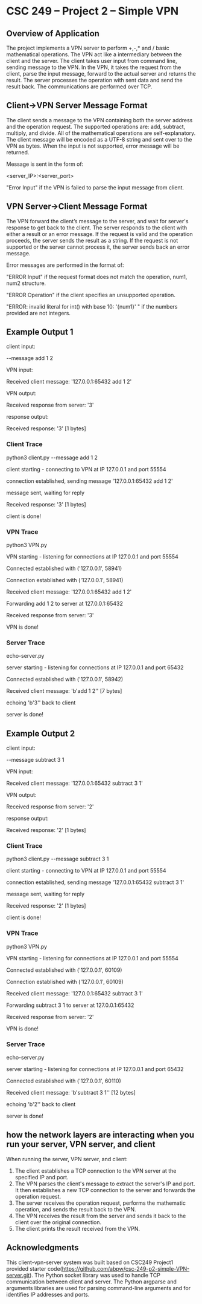 # CSC 249 – Project 2 – Simple VPN

## Overview of Application
The project implements a VPN server to perform +,-,* and / basic mathematical operations. The VPN act like a intermediary between the client and the server. The client takes user input from command line, sending message to the VPN. In the VPN, it takes the request from the client, parse the input message, forward to the actual server and returns the result. The server processes the operation with sent data and send the result back. The communications are performed over TCP.

## Client->VPN Server Message Format
The client sends a message to the VPN containing both the server address and the operation request. The supported operations are: add, subtract, multiply, and divide. All of the mathematical operations are self-explanatory. The client message will be encoded as a UTF-8 string and sent over to the VPN as bytes. When the input is not supported, error message will be returned.

Message is sent in the form of:

<server_IP>:<server_port> <operation> <operand1> <operand2>

"Error Input" if the VPN is failed to parse the input message from client.

## VPN Server->Client Message Format
The VPN forward the client’s message to the server, and wait for server's response to get back to the client. The server responds to the client with either a result or an error message. If the request is valid and the operation proceeds, the server sends the result as a string. If the request is not supported or the server cannot process it, the server sends back an error message. 

Error messages are performed in the format of:

"ERROR Input" if the request format does not match the operation, num1, num2 structure.

"ERROR Operation" if the client specifies an unsupported operation.

"ERROR: invalid literal for int() with base 10: '{num1}' " if the numbers provided are not integers.

## Example Output 1

client input: 

--message add 1 2

VPN input:

Received client message: '127.0.0.1:65432 add 1 2'

VPN output:

Received response from server: '3'

response output:

Received response: '3' [1 bytes]

### Client Trace

python3 client.py --message add 1 2

client starting - connecting to VPN at IP 127.0.0.1 and port 55554

connection established, sending message '127.0.0.1:65432 add 1 2'

message sent, waiting for reply

Received response: '3' [1 bytes]

client is done!

### VPN Trace

python3 VPN.py

VPN starting - listening for connections at IP 127.0.0.1 and port 55554

Connected established with ('127.0.0.1', 58941)

Connection established with ('127.0.0.1', 58941)

Received client message: '127.0.0.1:65432 add 1 2'

Forwarding add 1 2 to server at 127.0.0.1:65432

Received response from server: '3'

VPN is done!

### Server Trace

echo-server.py

server starting - listening for connections at IP 127.0.0.1 and port 65432

Connected established with ('127.0.0.1', 58942)

Received client message: 'b'add 1 2'' [7 bytes]

echoing 'b'3'' back to client

server is done!

## Example Output 2

client input: 

--message subtract 3 1

VPN input:

Received client message: '127.0.0.1:65432 subtract 3 1'

VPN output:

Received response from server: '2'

response output:

Received response: '2' [1 bytes]

### Client Trace
python3 client.py --message subtract 3 1

client starting - connecting to VPN at IP 127.0.0.1 and port 55554

connection established, sending message '127.0.0.1:65432 subtract 3 1'

message sent, waiting for reply

Received response: '2' [1 bytes]

client is done!

### VPN Trace

python3 VPN.py

VPN starting - listening for connections at IP 127.0.0.1 and port 55554

Connected established with ('127.0.0.1', 60109)

Connection established with ('127.0.0.1', 60109)

Received client message: '127.0.0.1:65432 subtract 3 1'

Forwarding subtract 3 1 to server at 127.0.0.1:65432

Received response from server: '2'

VPN is done!

### Server Trace

echo-server.py

server starting - listening for connections at IP 127.0.0.1 and port 65432

Connected established with ('127.0.0.1', 60110)

Received client message: 'b'subtract 3 1'' [12 bytes]

echoing 'b'2'' back to client

server is done!

## how the network layers are interacting when you run your server, VPN server, and client
When running the server, VPN server, and client:

1. The client establishes a TCP connection to the VPN server at the specified IP and port. 
2. The VPN parses the client's message to extract the server's IP and port. It then establishes a new TCP connection to the server and forwards the operation request.
3. The server receives the operation request, performs the mathematic operation, and sends the result back to the VPN.
4. The VPN receives the result from the server and sends it back to the client over the original connection.
5. The client prints the result received from the VPN.

## Acknowledgments
This client-vpn-server system was built based on CSC249 Project1 provided starter code(https://github.com/abpw/csc-249-p2-simple-VPN-server.git). The Python socket library was used to handle TCP communication between client and server. The Python argparse and arguments libraries are used for parsing command-line arguments and for identifies IP addresses and ports.